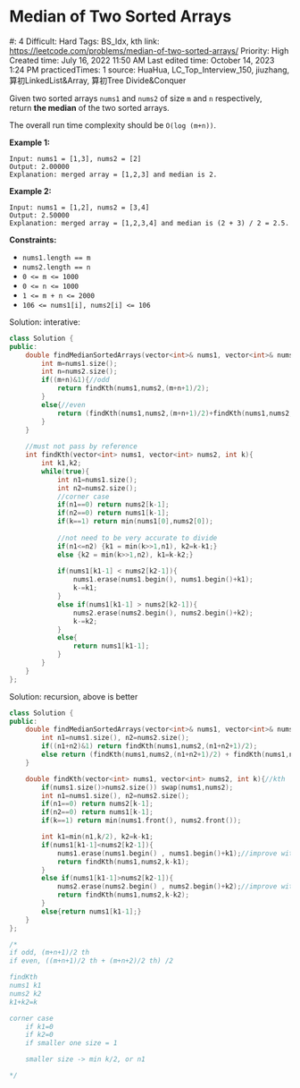 # Median of Two Sorted Arrays

#: 4
Difficult: Hard
Tags: BS_Idx, kth
link: https://leetcode.com/problems/median-of-two-sorted-arrays/
Priority: High
Created time: July 16, 2022 11:50 AM
Last edited time: October 14, 2023 1:24 PM
practicedTimes: 1
source: HuaHua, LC_Top_Interview_150, jiuzhang, 算初LinkedList&Array, 算初Tree Divide&Conquer

Given two sorted arrays `nums1` and `nums2` of size `m` and `n` respectively, return **the median** of the two sorted arrays.

The overall run time complexity should be `O(log (m+n))`.

**Example 1:**

```
Input: nums1 = [1,3], nums2 = [2]
Output: 2.00000
Explanation: merged array = [1,2,3] and median is 2.

```

**Example 2:**

```
Input: nums1 = [1,2], nums2 = [3,4]
Output: 2.50000
Explanation: merged array = [1,2,3,4] and median is (2 + 3) / 2 = 2.5.

```

**Constraints:**

- `nums1.length == m`
- `nums2.length == n`
- `0 <= m <= 1000`
- `0 <= n <= 1000`
- `1 <= m + n <= 2000`
- `106 <= nums1[i], nums2[i] <= 106`

Solution: interative:

```cpp
class Solution {
public:
    double findMedianSortedArrays(vector<int>& nums1, vector<int>& nums2) {
        int m=nums1.size();
        int n=nums2.size();
        if((m+n)&1){//odd
            return findKth(nums1,nums2,(m+n+1)/2);
        }
        else{//even
            return (findKth(nums1,nums2,(m+n+1)/2)+findKth(nums1,nums2,(m+n+1)/2+1))*0.5;
        }
    }
    
    //must not pass by reference
    int findKth(vector<int> nums1, vector<int> nums2, int k){
        int k1,k2;
        while(true){
            int n1=nums1.size();
            int n2=nums2.size();
            //corner case
            if(n1==0) return nums2[k-1];
            if(n2==0) return nums1[k-1];
            if(k==1) return min(nums1[0],nums2[0]);
            
            //not need to be very accurate to divide
            if(n1<=n2) {k1 = min(k>>1,n1), k2=k-k1;}
            else {k2 = min(k>>1,n2), k1=k-k2;}
            
            if(nums1[k1-1] < nums2[k2-1]){
                nums1.erase(nums1.begin(), nums1.begin()+k1);
                k-=k1;
            }
            else if(nums1[k1-1] > nums2[k2-1]){
                nums2.erase(nums2.begin(), nums2.begin()+k2);
                k-=k2;
            }
            else{
                return nums1[k1-1];
            }
        }
    }
};
```

Solution: recursion, above is better

```cpp
class Solution {
public:
    double findMedianSortedArrays(vector<int>& nums1, vector<int>& nums2) {
        int n1=nums1.size(), n2=nums2.size();
        if((n1+n2)&1) return findKth(nums1,nums2,(n1+n2+1)/2);
        else return (findKth(nums1,nums2,(n1+n2+1)/2) + findKth(nums1,nums2,(n1+n2+2)/2)) *0.5;
    }

    double findKth(vector<int> nums1, vector<int> nums2, int k){//kth
        if(nums1.size()>nums2.size()) swap(nums1,nums2);
        int n1=nums1.size(), n2=nums2.size();
        if(n1==0) return nums2[k-1];
        if(n2==0) return nums1[k-1];
        if(k==1) return min(nums1.front(), nums2.front());

        int k1=min(n1,k/2), k2=k-k1;
        if(nums1[k1-1]<nums2[k2-1]){
            nums1.erase(nums1.begin() , nums1.begin()+k1);//improve with start end instead of triming vector
            return findKth(nums1,nums2,k-k1);
        }
        else if(nums1[k1-1]>nums2[k2-1]){
            nums2.erase(nums2.begin() , nums2.begin()+k2);//improve with start end instead of triming vector
            return findKth(nums1,nums2,k-k2);
        }
        else{return nums1[k1-1];}
    }
};

/*
if odd, (m+n+1)/2 th
if even, ((m+n+1)/2 th + (m+n+2)/2 th) /2

findKth
nums1 k1
nums2 k2
k1+k2=k

corner case
    if k1=0
    if k2=0
    if smaller one size = 1

    smaller size -> min k/2, or n1

*/
```